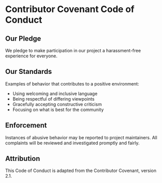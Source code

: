 # Contributor Covenant Code of Conduct

## Our Pledge

We pledge to make participation in our project a harassment-free experience for everyone.

## Our Standards

Examples of behavior that contributes to a positive environment:

- Using welcoming and inclusive language
- Being respectful of differing viewpoints
- Gracefully accepting constructive criticism
- Focusing on what is best for the community

## Enforcement

Instances of abusive behavior may be reported to project maintainers. All complaints will be reviewed and investigated promptly and fairly.

## Attribution

This Code of Conduct is adapted from the Contributor Covenant, version 2.1.
